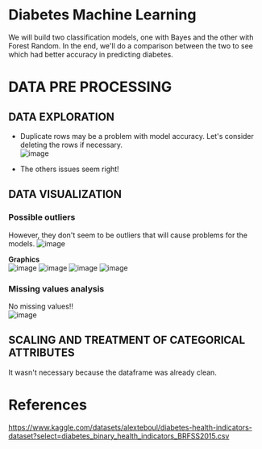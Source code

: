 # Diabetes Machine Learning
We will build two classification models, one with Bayes and the other with Forest Random. In the end, we'll do a comparison between the two to see which had better accuracy in predicting diabetes.

# DATA PRE PROCESSING
## DATA EXPLORATION 
- Duplicate rows may be a problem with model accuracy. Let's consider deleting the rows if necessary.  
![image](https://user-images.githubusercontent.com/73514316/209403884-51e8ed62-c7e3-4b18-a77f-9055dbea86a8.png)  
  
- The others issues seem right!
  
  
## DATA VISUALIZATION  
### Possible outliers
However, they don't seem to be outliers that will cause problems for the models.
![image](https://user-images.githubusercontent.com/73514316/209413129-2bf92635-95b1-4ec9-8fb6-cff449a98544.png)

**Graphics**  
![image](https://user-images.githubusercontent.com/73514316/209413198-665b77a4-cc2f-40a8-91ce-4d965656a4d8.png)
![image](https://user-images.githubusercontent.com/73514316/209413205-84726220-522a-4ba2-bc22-0035e43a8da1.png)
![image](https://user-images.githubusercontent.com/73514316/209413262-21a00ada-c869-4843-a6af-eee764b607dd.png)
![image](https://user-images.githubusercontent.com/73514316/209413277-ff2cb9a7-25bb-45ff-b237-3eacc458b8a1.png)

### Missing values analysis
No missing values!!  
![image](https://user-images.githubusercontent.com/73514316/209403138-8e9f4bcc-90b1-4f4f-9444-27351ab368d2.png)  


## SCALING AND TREATMENT OF CATEGORICAL ATTRIBUTES  
It wasn't necessary because the dataframe was already clean.

# References
https://www.kaggle.com/datasets/alexteboul/diabetes-health-indicators-dataset?select=diabetes_binary_health_indicators_BRFSS2015.csv
